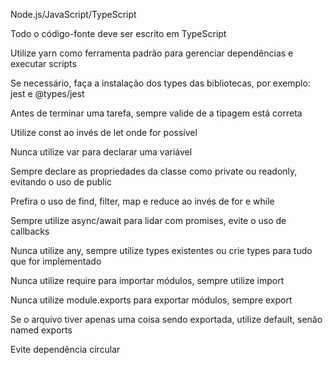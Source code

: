 
Node.js/JavaScript/TypeScript

Todo o código-fonte deve ser escrito em TypeScript

Utilize yarn como ferramenta padrão para gerenciar dependências e executar scripts

Se necessário, faça a instalação dos types das bibliotecas, por exemplo: jest e @types/jest

Antes de terminar uma tarefa, sempre valide de a tipagem está correta

Utilize const ao invés de let onde for possível

Nunca utilize var para declarar uma variável

Sempre declare as propriedades da classe como private ou readonly, evitando o uso de public

Prefira o uso de find, filter, map e reduce ao invés de for e while

Sempre utilize async/await para lidar com promises, evite o uso de callbacks

Nunca utilize any, sempre utilize types existentes ou crie types para tudo que for implementado

Nunca utilize require para importar módulos, sempre utilize import

Nunca utilize module.exports para exportar módulos, sempre export

Se o arquivo tiver apenas uma coisa sendo exportada, utilize default, senão named exports

Evite dependência circular